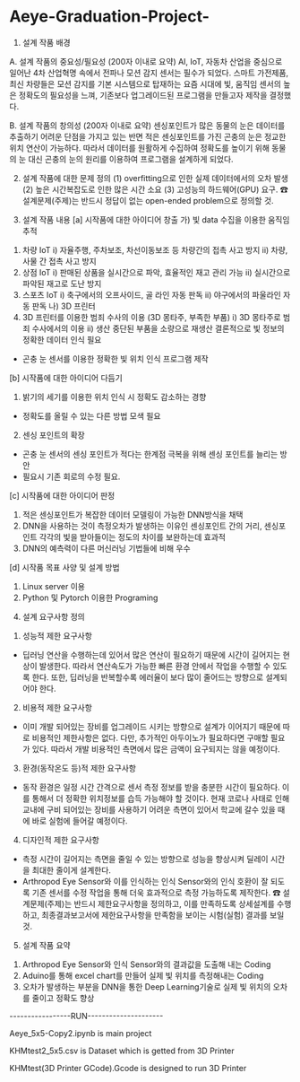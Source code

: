 # Aeye-Graduation-Project-
1. 설계 작품 배경 

A.	설계 작품의 중요성/필요성 (200자 이내로 요약)
AI, IoT, 자동차 산업을 중심으로 일어난 4차 산업혁명 속에서 전파나 모션 감지 센서는 필수가 되었다. 스마트 가전제품, 최신 차량들은 모션 감지를 기본 시스템으로 탑재하는 요즘 시대에 빛, 움직임 센서의 높은 정확도의 필요성을 느껴, 기존보다 업그레이드된 프로그램을 만들고자 제작을 결정했다.

B.	설계 작품의 창의성 (200자 이내로 요약)
센싱포인트가 많은 동물의 눈은 데이터를 추출하기 어려운 단점을 가지고 있는 반면 적은 센싱포인트를 가진 곤충의 눈은 정교한 위치 연산이 가능하다. 따라서 데이터를 원활하게 수집하여 정확도를 높이기 위해 동물의 눈 대신 곤충의 눈의 원리를 이용하여 프로그램을 설계하게 되었다.


2. 설계 작품에 대한 문제 정의
(1)	overfitting으로 인한 실제 데이터에서의 오차 발생
(2)	높은 시간복잡도로 인한 많은 시간 소요
(3)	고성능의 하드웨어(GPU) 요구.
☎ 설계문제(주제)는 반드시 정답이 없는 open-ended problem으로 정의할 것.


3. 설계 작품 내용 
[a] 시작품에 대한 아이디어 창출
가) 빛 data 수집을 이용한 움직임 추적
1) 차량 IoT
	i) 자율주행, 주차보조, 차선이동보조 등 차량간의 접촉 사고 방지
	ii) 차량, 사물 간 접촉 사고 방지
2) 상점 IoT
	i) 판매된 상품을 실시간으로 파악, 효율적인 재고 관리 가능
	ii) 실시간으로 파악된 재고로 도난 방지
3) 스포츠 IoT
	i) 축구에서의 오프사이드, 골 라인 자동 판독
	ii) 야구에서의 파울라인 자동 판독
나) 3D 프린터
4) 3D 프린터를 이용한 범죄 수사의 이용 (3D 몽타주, 부족한 부품)
	i) 3D 몽타주로 범죄 수사에서의 이용
	ii) 생산 중단된 부품을 소량으로 재생산
결론적으로 빛 정보의 정확한 데이터 인식 필요
- 곤충 눈 센서를 이용한 정확한 빛 위치 인식 프로그램 제작

[b] 시작품에 대한 아이디어 다듬기 
1) 밝기의 세기를 이용한 위치 인식 시 정확도 감소하는 경향
 - 정확도를 올릴 수 있는 다른 방법 모색 필요
2) 센싱 포인트의 확장
 - 곤충 눈 센서의 센싱 포인트가 적다는 한계점 극복을 위해 센싱 포인트를 늘리는 방안
 - 필요시 기존 회로의 수정 필요.

[c] 시작품에 대한 아이디어 판정
1) 적은 센싱포인트가 복잡한 데이터 모델링이 가능한 DNN방식을 채택
2) DNN을 사용하는 것이 측정오차가 발생하는 이유인 센싱포인트 간의 거리, 센싱포인트 각각의 빛을 받아들이는 정도의 차이를 보완하는데 효과적
3) DNN의 예측력이 다른 머신러닝 기법들에 비해 우수

[d] 시작품 목표 사양 및 설계 방법
1) Linux server 이용
2) Python 및 Pytorch 이용한 Programing


4. 설계 요구사항 정의 
1) 성능적 제한 요구사항
- 딥러닝 연산을 수행하는데 있어서 많은 연산이 필요하기 때문에 시간이 길어지는 현상이 발생한다. 따라서 연산속도가 가능한 빠른 환경 안에서 작업을 수행할 수 있도록 한다. 또한, 딥러닝을 반복할수록 에러율이 보다 많이 줄어드는 방향으로 설계되어야 한다.

2) 비용적 제한 요구사항
- 이미 개발 되어있는 장비를 업그레이드 시키는 방향으로 설계가 이어지기 때문에 따로 비용적인 제한사항은 없다. 다만, 추가적인 아두이노가 필요하다면 구매할 필요가 있다. 따라서 개발 비용적인 측면에서 많은 금액이 요구되지는 않을 예정이다.

3) 환경(동작온도 등)적 제한 요구사항
- 동작 환경은 일정 시간 간격으로 센서 측정 정보를 받을 충분한 시간이 필요하다. 이를 통해서 더 정확한 위치정보를 습득 가능해야 할 것이다. 현재 코로나 사태로 인해 교내에 구비 되어있는 장비를 사용하기 어려운 측면이 있어서 학교에 갈수 있을 때에 바로 실험에 들어갈 예정이다.

4) 디자인적 제한 요구사항
- 측정 시간이 길어지는 측면을 줄일 수 있는 방향으로 성능을 향상시켜 딜레이 시간을 최대한 줄이게 설계한다.
- Arthropod Eye Sensor와 이를 인식하는 인식 Sensor와의 인식 호환이 잘 되도록 기존 센서를 수정 작업을 통해 더욱 효과적으로 측정 가능하도록 제작한다.
☎ 설계문제(주제)는 반드시 제한요구사항을 정의하고, 이를 만족하도록 상세설계를 수행하고, 최종결과보고서에 제한요구사항을 만족함을 보이는 시험(실험) 결과를 보일 것.


5. 설계 작품 요약
1) Arthropod Eye Sensor와 인식 Sensor와의 결과값을 도출해 내는 Coding
2) Aduino를 통해 excel chart를 만들어 실제 빛 위치를 측정해내는 Coding
3) 오차가 발생하는 부분을 DNN을 통한 Deep Learning기술로 실제 빛 위치의 오차를 줄이고 정확도 향상


-----------------RUN---------------------


Aeye_5x5-Copy2.ipynb is main project

KHMtest2_5x5.csv is Dataset which is getted from 3D Printer

KHMtest(3D Printer GCode).Gcode is designed to run 3D Printer
